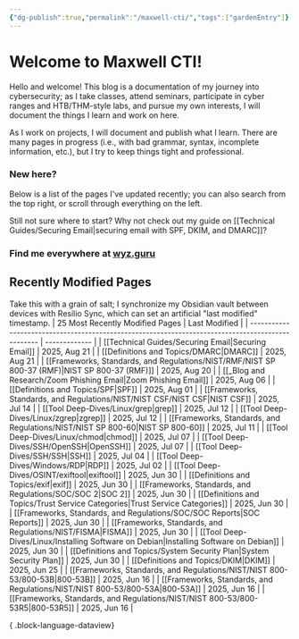 ```yaml
---
{"dg-publish":true,"permalink":"/maxwell-cti/","tags":["gardenEntry"]}
---
```


# Welcome to Maxwell CTI!

Hello and welcome! This blog is a documentation of my journey into cybersecurity; as I take classes, attend seminars, participate in cyber ranges and HTB/THM-style labs, and pursue my own interests, I will document the things I learn and work on here. 

As I work on projects, I will document and publish what I learn. There are many pages in progress (i.e., with bad grammar, syntax, incomplete information, etc.), but I try to keep things tight and professional.

### New here?
Below is a list of the pages I've updated recently; you can also search from the top right, or scroll through everything on the left.

Still not sure where to start? Why not check out my guide on [[Technical Guides/Securing Email\|securing email with SPF, DKIM, and DMARC]]?


### Find me everywhere at [wyz.guru](https://wyz.guru)



## Recently Modified Pages
Take this with a grain of salt; I synchronize my Obsidian vault between devices with Resilio Sync, which can set an artificial "last modified" timestamp.
| 25 Most Recently Modified Pages                                                                   | Last Modified |
| ------------------------------------------------------------------------------------------------- | ------------- |
| [[Technical Guides/Securing Email\|Securing Email]]                                            | 2025, Aug 21  |
| [[Definitions and Topics/DMARC\|DMARC]]                                                        | 2025, Aug 21  |
| [[Frameworks, Standards, and Regulations/NIST/RMF/NIST SP 800-37 (RMF)\|NIST SP 800-37 (RMF)]] | 2025, Aug 20  |
| [[_Blog and Research/Zoom Phishing Email\|Zoom Phishing Email]]                                | 2025, Aug 06  |
| [[Definitions and Topics/SPF\|SPF]]                                                            | 2025, Aug 01  |
| [[Frameworks, Standards, and Regulations/NIST/NIST CSF/NIST CSF\|NIST CSF]]                    | 2025, Jul 14  |
| [[Tool Deep-Dives/Linux/grep\|grep]]                                                           | 2025, Jul 12  |
| [[Tool Deep-Dives/Linux/zgrep\|zgrep]]                                                         | 2025, Jul 12  |
| [[Frameworks, Standards, and Regulations/NIST/NIST SP 800-60\|NIST SP 800-60]]                 | 2025, Jul 11  |
| [[Tool Deep-Dives/Linux/chmod\|chmod]]                                                         | 2025, Jul 07  |
| [[Tool Deep-Dives/SSH/OpenSSH\|OpenSSH]]                                                       | 2025, Jul 07  |
| [[Tool Deep-Dives/SSH/SSH\|SSH]]                                                               | 2025, Jul 04  |
| [[Tool Deep-Dives/Windows/RDP\|RDP]]                                                           | 2025, Jul 02  |
| [[Tool Deep-Dives/OSINT/exiftool\|exiftool]]                                                   | 2025, Jun 30  |
| [[Definitions and Topics/exif\|exif]]                                                          | 2025, Jun 30  |
| [[Frameworks, Standards, and Regulations/SOC/SOC 2\|SOC 2]]                                    | 2025, Jun 30  |
| [[Definitions and Topics/Trust Service Categories\|Trust Service Categories]]                  | 2025, Jun 30  |
| [[Frameworks, Standards, and Regulations/SOC/SOC Reports\|SOC Reports]]                        | 2025, Jun 30  |
| [[Frameworks, Standards, and Regulations/NIST/FISMA\|FISMA]]                                   | 2025, Jun 30  |
| [[Tool Deep-Dives/Linux/Installing Software on Debian\|Installing Software on Debian]]         | 2025, Jun 30  |
| [[Definitions and Topics/System Security Plan\|System Security Plan]]                          | 2025, Jun 30  |
| [[Definitions and Topics/DKIM\|DKIM]]                                                          | 2025, Jun 25  |
| [[Frameworks, Standards, and Regulations/NIST/NIST 800-53/800-53B\|800-53B]]                   | 2025, Jun 16  |
| [[Frameworks, Standards, and Regulations/NIST/NIST 800-53/800-53A\|800-53A]]                   | 2025, Jun 16  |
| [[Frameworks, Standards, and Regulations/NIST/NIST 800-53/800-53R5\|800-53R5]]                 | 2025, Jun 16  |

{ .block-language-dataview}